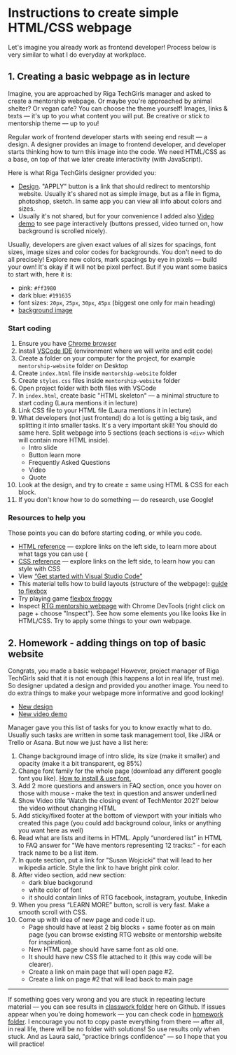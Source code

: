# Instructions to create simple HTML/CSS webpage

Let's imagine you already work as frontend developer! Process below is very similar to what I do everyday at workplace.

## 1. Creating a basic webpage as in lecture

Imagine, you are approached by Riga TechGirls manager and asked to create a mentorship webpage. Or maybe you're approached by animal shelter? Or vegan cafe? You can choose the theme yourself! Images, links & texts — it's up to you what content you will put. Be creative or stick to mentorship theme — up to you! 

Regular work of frontend developer starts with seeing end result — a design. A designer provides an image to frontend developer, and developer starts thinking how to turn this image into the code. We need HTML/CSS as a base, on top of that we later create interactivity (with JavaScript). 

Here is what Riga TechGirls designer provided you:
* [Design](https://drive.google.com/file/d/1yZ8MJEHJq2Sc6rnEaAcTjjNVzlKdvm56/view?usp=sharing). "APPLY" button is a link that should redirect to mentorship website. Usually it's shared not as simple image, but as a file in figma, photoshop, sketch. In same app you can view all info about colors and sizes.
*  Usually it's not shared, but for your convenience I added also [Video demo](https://drive.google.com/file/d/12ZvKiaxh89W2gZdwhCicAqi9LtUUYmvP/view?usp=sharing) to see page interactively (buttons pressed, video turned on, how background is scrolled nicely). 

Usually, developers are given exact values of all sizes for spacings, font sizes, image sizes and color codes for backgrounds. You don't need to do all precisely! Explore new colors, mark spacings by eye in pixels — build your own! It's okay if it will not be pixel perfect. But if you want some basics to start with, here it is:
- pink: `#ff3980` 
- dark blue: `#191635` 
- font sizes: `20px`, `25px`, `30px`, `45px` (biggest one only for main heading)
- [background image](https://github.com/alynioke/rtg-mentorship-2022/blob/main/lecture%201/classwork/background.jpg?raw=true)


### Start coding
1) Ensure you have [Chrome browser](https://www.google.com/chrome/?brand=BNSD&gclid=CjwKCAiAxJSPBhAoEiwAeO_fP8dukSJSd-XKZdK7UZF2ELecgyMJtr3iEwQhixfJXlnGr9ghvFlHnhoCTdAQAvD_BwE&gclsrc=aw.ds)
2) Install [VSCode IDE](https://code.visualstudio.com/docs/setup/setup-overview) (environment where we will write and edit code) 
3) Create a folder on your computer for the project, for example `mentorship-website` folder on Desktop
4) Create `index.html` file inside `mentorship-website` folder 
5) Create `styles.css` files inside `mentorship-website` folder 
6) Open project folder with both files with VSCode
7) In `index.html`, create basic "HTML skeleton" — a minimal structure to start coding (Laura mentions it in lecture)
8) Link CSS file to your HTML file (Laura mentions it in lecture)
9) What developers (not just frontend) do a lot is getting a big task, and splitting it into smaller tasks. It's a very important skill! You should do same here. Split webpage into 5 sections (each sections is `<div>` which will contain more HTML inside).  
    - Intro slide
    - Button learn more
    - Frequently Asked Questions
    - Video
    - Quote 
10) Look at the design, and try to create ± same using HTML & CSS for each block.
11) If you don't know how to do something — do research, use Google!


### Resources to help you
Those points you can do before starting coding, or while you code.
- [HTML reference](https://www.w3schools.com/html/html_intro.asp) — explore links on the left side, to learn more about what tags you can use ( 
- [CSS reference](https://www.w3schools.com/css/css_intro.asp) — explore links on the left side, to learn how you can style with CSS
- View [“Get started with Visual Studio Code”](https://www.youtube.com/watch?v=S320N3sxinE&ab_channel=VisualStudioCode)
- This material tells how to build layouts (structure of the webpage): [guide to flexbox](https://css-tricks.com/snippets/css/a-guide-to-flexbox/)
- Try playing game [flexbox froggy](https://flexboxfroggy.com/)
- Inspect [RTG mentorship webpage](http://www.rigatechgirls.com/mentorship2022) with Chrome DevTools (right click on page + choose "Inspect"). See how some elements you like looks like in HTML/CSS. Try to apply some things to your own webpage.


## 2. Homework - adding things on top of basic website

Congrats, you made a basic webpage! However, project manager of Riga TechGirls said that it is not enough (this happens a lot in real life, trust me). So designer updated a design and provided you another image. You need to do extra things to make your webpage more informative and good looking!
* [New design](https://drive.google.com/file/d/1ntVdYBhNUApTdzbx7-KYzuWf0v0lclkI/view?usp=sharing)
* [New video demo](https://drive.google.com/file/d/1XKIVe_Nz5i73OxnPKAGwgECqJ5002eGk/view?usp=sharing)

Manager gave you this list of tasks for you to know exactly what to do. Usually such tasks are written in some task management tool, like JIRA or Trello or Asana. But now we just have a list here:
1) Change background image of intro slide, its size (make it smaller) and opacity (make it a bit transparent, eg 85%)
2) Change font family for the whole page (download any different google font you like). [How to install & use font.](https://developers.google.com/fonts/docs/getting_started)
3) Add 2 more questions and answers in FAQ section, once you hover on those with mouse - make the text in question and answer underlined
4) Show Video title ‘Watch the closing event of TechMentor 2021’ below the video without changing HTML
5) Add sticky/fixed footer at the bottom of viewport with your initials who created this page (you could add background colour, links or anything you want here as well)
6) Read what are lists and items in HTML. Apply “unordered list” in HTML to FAQ answer for "We have mentors representing 12 tracks:" - for each track name to be a list item.
7) In quote section, put a link for "Susan Wojcicki" that will lead to her wikipedia article. Style the link to have bright pink color.
8) After video section, add new section:
    - dark blue backgorund
    - white color of font
    - it should contain links of RTG facebook, instagram, youtube, linkedin
9) When you press “LEARN MORE” button, scroll is very fast. Make a smooth scroll with CSS.
10) Come up with idea of new page and code it up.
    - Page should have at least 2 big blocks + same footer as on main page (you can browse existing RTG website or mentorship website for inspiration).
    - New HTML page should have same font as old one.
    - It should have new CSS file attached to it (this way code will be clearer).
    - Create a link on main page that will open page #2.
    - Create a link on page #2 that will lead back to main page



---------------

If something goes very wrong and you are stuck in repeating lecture material — you can see results in [classwork folder](https://github.com/alynioke/rtg-mentorship-2022/tree/main/lecture%201/classwork) here on Github. If issues appear when you're doing homework — you can check code in [homework folder](https://github.com/alynioke/rtg-mentorship-2022/tree/main/lecture%201/homework). I encourage you not to copy paste everything from there — after all, in real life, there will be no folder with solutions! So use results only when stuck. And as Laura said, "practice brings confidence" — so I hope that you will practice!

